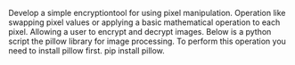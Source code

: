 Develop a simple encryptiontool for using pixel manipulation. Operation like swapping pixel values or applying a basic mathematical operation to each pixel. Allowing a user to encrypt and decrypt images. Below is a python script the pillow library for image processing. To perform this operation you need to install pillow first. pip install pillow.
